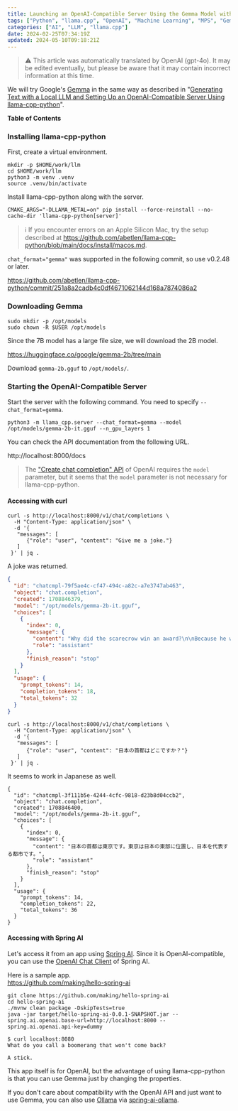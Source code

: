 ```yaml
---
title: Launching an OpenAI-Compatible Server Using the Gemma Model with llama-cpp-python and Accessing It from Spring AI
tags: ["Python", "llama.cpp", "OpenAI", "Machine Learning", "MPS", "Gemma", "Spring AI"]
categories: ["AI", "LLM", "llama.cpp"]
date: 2024-02-25T07:34:19Z
updated: 2024-05-10T09:18:21Z
---
```


> ⚠️ This article was automatically translated by OpenAI (gpt-4o).
> It may be edited eventually, but please be aware that it may contain incorrect information at this time.

We will try Google's [Gemma](https://huggingface.co/google/gemma-2b) in the same way as described in "[Generating Text with a Local LLM and Setting Up an OpenAI-Compatible Server Using llama-cpp-python](/entries/770)".

**Table of Contents**
<!-- toc -->

### Installing llama-cpp-python

First, create a virtual environment.

```
mkdir -p $HOME/work/llm
cd $HOME/work/llm
python3 -m venv .venv
source .venv/bin/activate
```

Install llama-cpp-python along with the server.

```
CMAKE_ARGS="-DLLAMA_METAL=on" pip install --force-reinstall --no-cache-dir 'llama-cpp-python[server]'
```

> ℹ️ If you encounter errors on an Apple Silicon Mac, try the setup described at https://github.com/abetlen/llama-cpp-python/blob/main/docs/install/macos.md.

`chat_format="gemma"` was supported in the following commit, so use v0.2.48 or later.

https://github.com/abetlen/llama-cpp-python/commit/251a8a2cadb4c0df4671062144d168a7874086a2

### Downloading Gemma

```
sudo mkdir -p /opt/models
sudo chown -R $USER /opt/models
```

Since the 7B model has a large file size, we will download the 2B model.

https://huggingface.co/google/gemma-2b/tree/main

Download `gemma-2b.gguf` to `/opt/models/`.

### Starting the OpenAI-Compatible Server

Start the server with the following command. You need to specify `--chat_format=gemma`.

```
python3 -m llama_cpp.server --chat_format=gemma --model /opt/models/gemma-2b-it.gguf --n_gpu_layers 1
```

You can check the API documentation from the following URL.

http://localhost:8000/docs

> The ["Create chat completion" API](https://platform.openai.com/docs/api-reference/chat/create) of OpenAI requires the `model` parameter, but it seems that the `model` parameter is not necessary for llama-cpp-python.

#### Accessing with curl

```
curl -s http://localhost:8000/v1/chat/completions \
  -H "Content-Type: application/json" \
  -d '{
   "messages": [
      {"role": "user", "content": "Give me a joke."}
   ]
 }' | jq .
```

A joke was returned.

```json
{
  "id": "chatcmpl-79f5ae4c-cf47-494c-a82c-a7e3747ab463",
  "object": "chat.completion",
  "created": 1708846379,
  "model": "/opt/models/gemma-2b-it.gguf",
  "choices": [
    {
      "index": 0,
      "message": {
        "content": "Why did the scarecrow win an award?\n\nBecause he was outstanding in his field!",
        "role": "assistant"
      },
      "finish_reason": "stop"
    }
  ],
  "usage": {
    "prompt_tokens": 14,
    "completion_tokens": 18,
    "total_tokens": 32
  }
}
```

```
curl -s http://localhost:8000/v1/chat/completions \
  -H "Content-Type: application/json" \
  -d '{
   "messages": [
      {"role": "user", "content": "日本の首都はどこですか？"}
   ]
 }' | jq .
```

It seems to work in Japanese as well.

```
{
  "id": "chatcmpl-3f111b5e-4244-4cfc-9818-d23b8d04ccb2",
  "object": "chat.completion",
  "created": 1708846400,
  "model": "/opt/models/gemma-2b-it.gguf",
  "choices": [
    {
      "index": 0,
      "message": {
        "content": "日本の首都は東京です。東京は日本の東部に位置し、日本を代表する都市です。",
        "role": "assistant"
      },
      "finish_reason": "stop"
    }
  ],
  "usage": {
    "prompt_tokens": 14,
    "completion_tokens": 22,
    "total_tokens": 36
  }
}
```

#### Accessing with Spring AI

Let's access it from an app using [Spring AI](https://docs.spring.io/spring-ai/reference/index.html). Since it is OpenAI-compatible, you can use the [OpenAI Chat Client](https://docs.spring.io/spring-ai/reference/api/clients/openai-chat.html) of Spring AI.

Here is a sample app.<br>
https://github.com/making/hello-spring-ai

```
git clone https://github.com/making/hello-spring-ai
cd hello-spring-ai
./mvnw clean package -DskipTests=true
java -jar target/hello-spring-ai-0.0.1-SNAPSHOT.jar --spring.ai.openai.base-url=http://localhost:8000 --spring.ai.openai.api-key=dummy
```

```
$ curl localhost:8080
What do you call a boomerang that won't come back?

A stick.
```

This app itself is for OpenAI, but the advantage of using llama-cpp-python is that you can use Gemma just by changing the properties.

If you don't care about compatibility with the OpenAI API and just want to use Gemma, you can also use [Ollama](https://ollama.com/) via [spring-ai-ollama](https://docs.spring.io/spring-ai/reference/api/clients/ollama-chat.html).
